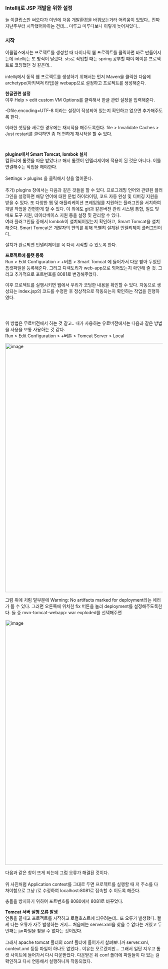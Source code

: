 <h3>Intellij로 JSP 개발을 위한 설정</h3>

늘 이클립스만 써오다가 이번에 처음 개발환경을 바꿔보는거라 어려움이 있었다..
진짜 지난주부터 시작했어야하는 건데... 미루고 미루다보니 이렇게 늦어져있다..

<h3>시작</h3>
이클립스에서는 프로젝트를 생성할 때 다이나믹 웹 프로젝트를 클릭하면 바로 만들어지는데 intellij는 또 방식이 달랐다.
sts로 작업할 때는 spring 공부할 때야 메이븐 프로젝트로 코딩했던 것 같은데..
<br><br>
intellij에서 동적 웹 프로젝트를 생성하기 위해서는 먼저 Maven을 클릭한 다음에 archetype(아키텍쳐 타입)을 webapp으로 설정하고 프로젝트를 생성해준다.

<br>

**한글관련 설정** <br> 
이후 Help > edit custom VM Options를 클릭해서 한글 관련 설정을 입력해준다.

-Dfile.encoding=UTF-8 이라는 설정이 작성되어 있는지 확인하고 없으면 추가해주도록 한다.

이러한 셋팅을 새로한 경우에는 재시작을 해주도록한다.
file > Invalidate Caches > Just restart를 클릭하면 좀 더 편하게 재시작을 할 수 있다.

<br>

**plugins에서 Smart Tomcat, lombok 설치** <br>
컴퓨터에 톰캣을 따운 받았다고 해서 톰캣이 인텔리제이에 적용이 된 것은 아니다.
이를 연결해주는 작업을 해야한다.
<br><br>
Settings > plugins 을 클릭해서 창을 열어준다.
<br><br>
추가) plugins 창에서는 다음과 같은 것들을 할 수 있다.
프로그래밍 언어와 관련된 플러그인을 설정하면 해당 언어에 대한 문법 하이라이팅, 코드 자동 완성 및 디버깅 지원을 받을 수 있다.
또 다양한 웹 및 애플리케이션 프레임웤를 지원하는 플러그인을 서치하여 개발 작업을 간편한게 할 수 있다. 
이 외에도 git과 같은버전 관리 시스템 통합, 빌드 및 배포 도구 지원, 데이터베이스 지원 등을 설정 및 관리할 수 있다.
<br>
여러 플러그인들 중에서 lombok이 설치되어있는지 확인하고, Smart Tomcat을 설치해준다.
Smart Tomcat은 개발자의 편의를 위해 특별히 설계된 인텔리제이 플러그인이다.

설치가 완료되면 인텔리제이를 꼭 다시 시작할 수 있도록 한다.

**프로젝트에 톰캣 등록** <br>
Run > Edit Configuration > +버튼 > Smart Tomcat 에 들어가서 다운 받아 두었던 톰캣파일을 등록해준다.
그리고 디렉토리가 web-app으로 되어있는지 확인해 줄 것.
그리고 추가적으로 포트번호를 8081로 변경해주었다.

이후 프로젝트를 실행시키면 웹에서 우리가 코딩한 내용을 확인할 수 있다.
자동으로 생성되는 index.jsp의 코드를 수정한 후 정상적으로 작동되는지 확인하는 작업을 진행하였다.

<br><br>

위 방법은 무료버전에서 하는 것 같고..
내가 사용하는 유료버전에서는 다음과 같은 방법을 사용을 보통 사용하는 것 같다. <br>
Run > Edit Configuration > +버튼 > Tomcat Server > Local 

<img width="793" alt="image" src="https://github.com/orieasy1/2023-2-WebStudy-backend/assets/129071350/29eb5e09-a61f-46c9-a1ca-9e2c6730f760">

그럼 위에 처럼 밑부분에 Warning: No artifacts marked for deployment라는 에러가 뜰 수 있다.
그러면 오른쪽에 위치한 fix 버튼을 눌러 deployment를 설정해주도록한다.
둘 중 mvn-tomcat-webapp: war exploded를 선택해주면

<img width="780" alt="image" src="https://github.com/orieasy1/2023-2-WebStudy-backend/assets/129071350/94497264-49e4-41f7-8832-b520c66dbf45">

다음과 같은 창이 뜨게 되는데 그럼 오류가 해결된 것이다.
<br><br>
위 사진처럼 Application context를 그대로 두면 프로젝트를 실행할 때 저 주소를 다 쳐야함으로 그냥 /로 수정하여 localhost:8081로 접속할 수 이도록 해준다.

충돌을 방지하기 위하여 포트번호를 8080에서 8081로 바꾸었다.


**Tomcat 서버 실행 오류 발생** <br>
연동을 끝내고 프로젝트를 시작하고 로컬호스트에 띄우려는데.. 또 오류가 발생했다.
왤케 나는 오류가 자주 발생하는 거지...
처음에는 server.xml을 찾을 수 없다는 거였고 두번째는 jar파일을 찾을 수 없다는 것이었다.
<br><br>
그래서 apache tomcat 폴더의 conf 폴더에 들어가서 살펴보니까 server.xml, context.xml 등등 파일이 하나도 없었다..
이유는 모르겠지만... 그래서 일단 지우고 톰캣 사이트에 들어가서 다시 다운받았다.
다운받은 뒤 conf 폴더에 파일들이 다 있는 걸 확인하고 다시 연동해서 실행하니까 작동되었다.





